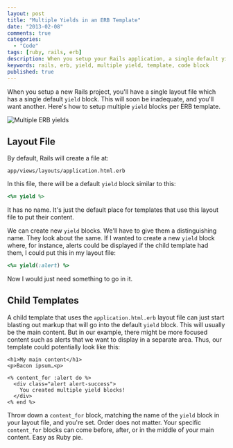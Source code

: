 ```yaml
---
layout: post
title: "Multiple Yields in an ERB Template"
date: "2013-02-08"
comments: true
categories:
  - "Code"
tags: [ruby, rails, erb]
description: When you setup your Rails application, a single default yield block is created.  Learn how to setup multiple yields in your template.
keywords: rails, erb, yield, multiple yield, template, code block
published: true
---
```


When you setup a new Rails project, you'll have a single layout file which has a single default `yield` block.  This will soon be inadequate, and you'll want another.  Here's how to setup multiple `yield` blocks per ERB template.

![Multiple ERB yields](http://i.imgur.com/YqUKEfw.png)

<!--more-->

## Layout File

By default, Rails will create a file at:

```
app/views/layouts/application.html.erb
```

In this file, there will be a default `yield` block similar to this:

```ruby
<%= yield %>
```

It has no name.  It's just the default place for templates that use this layout file to put their content.

We can create new `yield` blocks.  We'll have to give them a distinguishing name.  They look about the same.  If I wanted to create a new `yield` block where, for instance, alerts could be displayed if the child template had them, I could put this in my layout file:

```ruby
<%= yield(:alert) %>
```

Now I would just need something to go in it.

## Child Templates

A child template that uses the `application.html.erb` layout file can just start blasting out markup that will go into the default `yield` block.  This will usually be the main content.  But in our example, there might be more focused content such as alerts that we want to display in a separate area.  Thus, our template could potentially look like this:

```erb
<h1>My main content</h1>
<p>Bacon ipsum…<p>

<% content_for :alert do %>
  <div class="alert alert-success">
    You created multiple yield blocks!
  </div>
<% end %>
```

Throw down a `content_for` block, matching the name of the `yield` block in your layout file, and you're set.  Order does not matter.  Your specific `content_for` blocks can come before, after, or in the middle of your main content.  Easy as Ruby pie.

